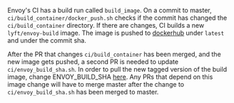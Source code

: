 Envoy's CI has a build run called `build_image`. On a commit to master, `ci/build_container/docker_push.sh`
checks if the commit has changed the `ci/build_container` directory. If there are changes, CI builds a new `lyft/envoy-build`
image. The image is pushed to [dockerhub](https://hub.docker.com/r/lyft/envoy-build/tags/) under `latest` and under the commit sha.

After the PR that changes `ci/build_container` has been merged, and the new image gets pushed,
a second PR is needed to update `ci/envoy_build_sha.sh`. In order to pull the new tagged version of
the build image, change ENVOY_BUILD_SHA [here](https://github.com/lyft/envoy/blob/master/ci/envoy_build_sha.sh). Any PRs that depend on this image change will have to merge master after the change to `ci/envoy_build_sha.sh` has been merged to master.
